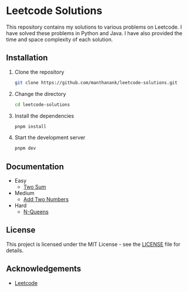 # Leetcode Solutions

This repository contains my solutions to various problems on Leetcode. I have solved these problems in Python and Java. I have also provided the time and space complexity of each solution.

## Installation

1. Clone the repository

    ```bash
    git clone https://github.com/manthanank/leetcode-solutions.git
    ```

2. Change the directory

    ```bash
    cd leetcode-solutions
    ```

3. Install the dependencies

    ```bash
    pnpm install
    ```

4. Start the development server

    ```bash
    pnpm dev
    ```

## Documentation

- Easy
  - [Two Sum](src/content/docs/easy/two-sum.md)
- Medium
  - [Add Two Numbers](src/content/docs/medium/add-two-numbers.md)
- Hard
  - [N-Queens](src/content/docs/hard/n-queens.md)

## License

This project is licensed under the MIT License - see the [LICENSE](LICENSE) file for details.

## Acknowledgements

- [Leetcode](https://leetcode.com/)
